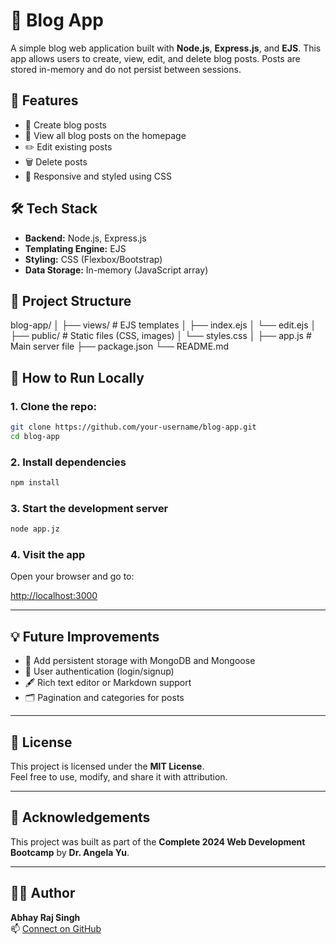 # 📰 Blog App

A simple blog web application built with **Node.js**, **Express.js**, and **EJS**. This app allows users to create, view, edit, and delete blog posts. Posts are stored in-memory and do not persist between sessions.

## 🚀 Features

- 📝 Create blog posts
- 📄 View all blog posts on the homepage
- ✏️ Edit existing posts
- 🗑️ Delete posts
- 🎨 Responsive and styled using CSS

## 🛠️ Tech Stack

- **Backend:** Node.js, Express.js
- **Templating Engine:** EJS
- **Styling:** CSS (Flexbox/Bootstrap)
- **Data Storage:** In-memory (JavaScript array)

## 📁 Project Structure

blog-app/ 
│ ├── views/ # EJS templates 
│ ├── index.ejs 
│ └── edit.ejs 
│ ├── public/ # Static files (CSS, images)
│ └── styles.css 
│ ├── app.js # Main server file 
├── package.json 
└── README.md


## 🚦 How to Run Locally

### 1. Clone the repo:
   ```bash
   git clone https://github.com/your-username/blog-app.git
   cd blog-app
```
### 2. Install dependencies

```bash
npm install
```
### 3. Start the development server

```bash
node app.jz
```
### 4. Visit the app

Open your browser and go to:

[http://localhost:3000](http://localhost:3000)

---

## 💡 Future Improvements

- 🧠 Add persistent storage with MongoDB and Mongoose  
- 🔐 User authentication (login/signup)  
- 🖋️ Rich text editor or Markdown support  
- 🗂️ Pagination and categories for posts  

---

## 📃 License

This project is licensed under the **MIT License**.  
Feel free to use, modify, and share it with attribution.

---

## 🙌 Acknowledgements

This project was built as part of the **Complete 2024 Web Development Bootcamp** by **Dr. Angela Yu**.

---

## 👨‍💻 Author

**Abhay Raj Singh**  
📫 [Connect on GitHub](https://github.com/abhayrajsingh23)

